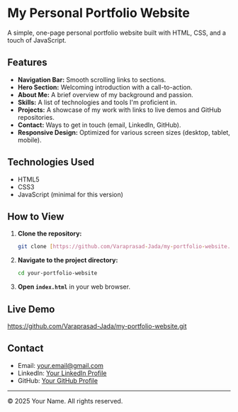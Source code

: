 # My Personal Portfolio Website

A simple, one-page personal portfolio website built with HTML, CSS, and a touch of JavaScript.

## Features

-   **Navigation Bar:** Smooth scrolling links to sections.
-   **Hero Section:** Welcoming introduction with a call-to-action.
-   **About Me:** A brief overview of my background and passion.
-   **Skills:** A list of technologies and tools I'm proficient in.
-   **Projects:** A showcase of my work with links to live demos and GitHub repositories.
-   **Contact:** Ways to get in touch (email, LinkedIn, GitHub).
-   **Responsive Design:** Optimized for various screen sizes (desktop, tablet, mobile).

## Technologies Used

-   HTML5
-   CSS3
-   JavaScript (minimal for this version)

## How to View

1.  **Clone the repository:**
    ```bash
    git clone [https://github.com/Varaprasad-Jada/my-portfolio-website.git] (https://github.com/Varaprasad-Jada/my-portfolio-website.git)
    ```
2.  **Navigate to the project directory:**
    ```bash
    cd your-portfolio-website
    ```
3.  **Open `index.html`** in your web browser.

## Live Demo

https://github.com/Varaprasad-Jada/my-portfolio-website.git

## Contact

-   Email: your.email@gmail.com
-   LinkedIn: [Your LinkedIn Profile](https://linkedin.com/in/yourprofile)
-   GitHub: [Your GitHub Profile](https://github.com/yourusername)

---

© 2025 Your Name. All rights reserved.